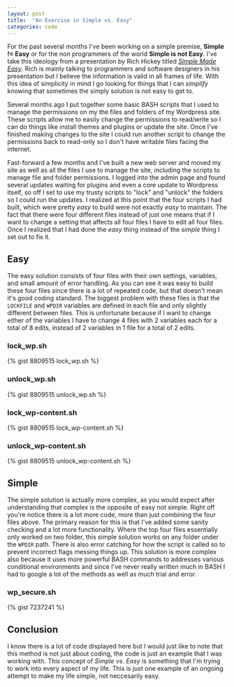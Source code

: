 ```yaml
---
layout: post
title:  "An Exercise in Simple vs. Easy"
categories: code
---
```


For the past several months I've been working on a simple premise, **Simple != Easy** or for the non programmers of the world **Simple is not Easy**. I've take this ideology from a presentation by Rich Hickey titled [_Simple Made Easy_](http://www.infoq.com/presentations/Simple-Made-Easy). Rich is mainly talking to programmers and software designers in his presentation but I believe the information is valid in all frames of life. With this idea of simplicity in mind I go looking for things that I can *simplify* knowing that sometimes the simply solution is not easy to get to. <!-- more --> 

Several months ago I put together some basic BASH scripts that I used to manage the permissions on my the files and folders of my Wordpress site. These scripts allow me to easily change the permissions to read/write so I can do things like install themes and plugins or update the site. Once I've finished making changes to the site I could run another script to change the permissions back to read-only so I don't have writable files facing the internet.

Fast-forward a few months and I've built a new web server and moved my site as well as all the files I use to manage the site, including the scripts to manage file and folder permissions. I logged into the admin page and found several updates waiting for plugins and even a core update to Wordpress itself, so off I set to use my trusty scripts to "lock" and "unlock" the folders so I could run the updates. I realized at this point that the four scripts I had built, which were pretty *easy* to build were not exactly *easy* to maintain. The fact that there were four different files instead of just one means that if I want to change a setting that affects all four files I have to edit all four files. Once I realized that I had done the *easy* thing instead of the *simple* thing I set out to fix it. 

## Easy ##
The easy solution consists of four files with their own settings, variables, and small amount of error handling. As you can see it was easy to build these four files since there is a lot of repeated code, but that doesn't mean it's good coding standard. The biggest problem with these files is that the `LOCKFILE` and `WPDIR` variables are defined in each file and only slightly different between files. This is unfortunate because if I want to change either of the variables I have to change 4 files with 2 variables each for a total of 8 edits, instead of 2 variables in 1 file for a total of 2 edits. 

### lock_wp.sh ###
{% gist 8809515 lock_wp.sh %}

### unlock_wp.sh ###
{% gist 8809515 unlock_wp.sh %}

### lock_wp-content.sh ###
{% gist 8809515 lock_wp-content.sh %}

### unlock_wp-content.sh ###
{% gist 8809515 unlock_wp-content.sh %}

## Simple ##
The simple solution is actually more complex, as you would expect after understanding that complex is the opposite of easy not simple. Right off you're notice there is a lot more code, more than just combining the four files above. The primary reason for this is that I've added some sanity checking and a lot more functionality. Where the top four files essentially only worked on two folder, this simple solution works on any folder under the `WPDIR` path. There is also error catching for how the script is called so to prevent incorrect flags messing things up. This solution is more complex also because it uses more powerful BASH commands to addresses various conditional environments and since I've never really written much in BASH I had to google a lot of the methods as well as much trial and error.

### wp_secure.sh ###
{% gist 7237241 %}

## Conclusion ##
I know there is a lot of code displayed here but I would just like to note that this method is not just about coding, the code is just an example that I was working with. This concept of *Simple vs. Easy* is something that I'm trying to work into every aspect of my life. This is just one example of an ongoing attempt to make my life simple, not neccesarily easy.


<!-- X4rBlub4fgPicizTpMvh -->